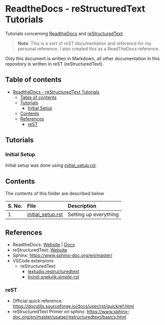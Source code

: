 # ReadtheDocs - reStructuredText Tutorials

Tutorials concerning [ReadtheDocs](https://readthedocs.org/) and [reStructuredText](https://docutils.sourceforge.io/rst.html).

> **Note**: This is a sort of reST documentation and reference for my personal reference. I also created this as a ReadTheDocs reference.

Only this document is written in Markdown, all other documentation in this repository is written in reST (reStructuredText).

## Table of contents

- [ReadtheDocs - reStructuredText Tutorials](#readthedocs---restructuredtext-tutorials)
    - [Table of contents](#table-of-contents)
    - [Tutorials](#tutorials)
        - [Initial Setup](#initial-setup)
    - [Contents](#contents)
    - [References](#references)
        - [reST](#rest)

## Tutorials

### Initial Setup

Initial setup was done using [initial_setup.rst](./initial_setup.rst).

## Contents

The contents of this folder are described below

| S. No. | File | Description |
| :---- | :---- | :---- |
| 1 | [initial_setup.rst](./initial_setup.rst) | Setting up everything |

## References

- ReadtheDocs: [Website](https://readthedocs.org/) | [Docs](https://docs.readthedocs.io/en/stable/index.html)
- reStructuredText: [Website](https://docutils.sourceforge.io/rst.html)
- Sphinx: https://www.sphinx-doc.org/en/master/
- VSCode extensions
    - reStructuredText
        - [lextudio.restructuredtext](https://marketplace.visualstudio.com/items?itemName=lextudio.restructuredtext)
        - [trond-snekvik.simple-rst](https://marketplace.visualstudio.com/items?itemName=trond-snekvik.simple-rst)

### reST

- Official quick reference: https://docutils.sourceforge.io/docs/user/rst/quickref.html
- reStructuredText Primer on sphinx: https://www.sphinx-doc.org/en/master/usage/restructuredtext/basics.html
